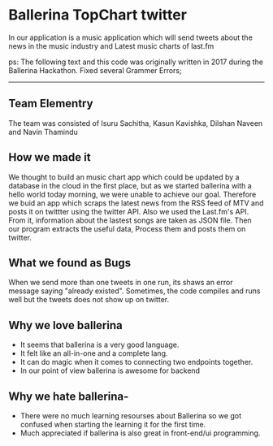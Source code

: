 # Ballerina TopChart twitter
In our application is a music application which will send tweets about the news in the music industry and Latest music charts of last.fm

ps: The following text and this code was originally written in 2017 during the Ballerina Hackathon. Fixed several Grammer Errors;

- - - -

## Team Elementry
The team was consisted of Isuru Sachitha, Kasun Kavishka, Dilshan Naveen and Navin Thamindu



## How we made it
We thought to build an music chart app which could be updated by a database in the cloud in the first place, but as we started ballerina with a hello world today morning, we were unable to achieve our goal.
Therefore we buid an app which scraps the latest news from the RSS feed of MTV and posts it on twittter using the twitter API. Also we used the Last.fm's API. From it, information about the lastest songs are taken as JSON file. Then our program extracts the useful data, Process them and posts them on twitter.



## What we found as Bugs
When we send more than one tweets in one run, its shaws an error message saying "already existed". Sometimes, the code compiles and runs well but the tweets does not show up on twitter. 



## Why we love ballerina
- It seems that ballerina is a very good language. 
- It felt like an all-in-one and a complete lang. 
- It can do magic when it comes to connecting two endpoints together. 
- In our point of view ballerina is awesome for backend



## Why we hate ballerina-
- There were no much learning resourses about Ballerina so we got confused when starting the learning it for the first time.
- Much appreciated if ballerina is also great in front-end/ui programming.
	
	
